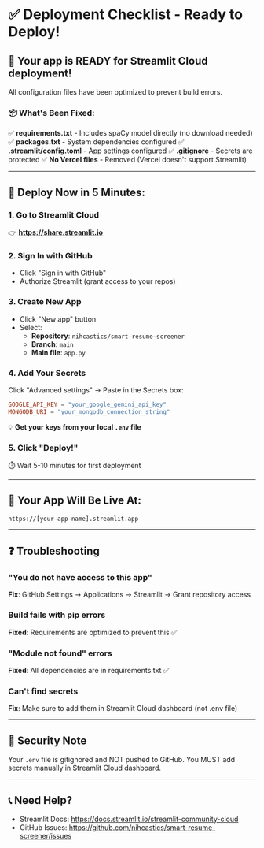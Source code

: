 # ✅ Deployment Checklist - Ready to Deploy!

## 🎯 Your app is READY for Streamlit Cloud deployment!

All configuration files have been optimized to prevent build errors.

### 📦 What's Been Fixed:

✅ **requirements.txt** - Includes spaCy model directly (no download needed)
✅ **packages.txt** - System dependencies configured
✅ **.streamlit/config.toml** - App settings configured
✅ **.gitignore** - Secrets are protected
✅ **No Vercel files** - Removed (Vercel doesn't support Streamlit)

---

## 🚀 Deploy Now in 5 Minutes:

### 1. Go to Streamlit Cloud
👉 **https://share.streamlit.io**

### 2. Sign In with GitHub
- Click "Sign in with GitHub"
- Authorize Streamlit (grant access to your repos)

### 3. Create New App
- Click "New app" button
- Select:
  - **Repository**: `nihcastics/smart-resume-screener`
  - **Branch**: `main`  
  - **Main file**: `app.py`

### 4. Add Your Secrets
Click "Advanced settings" → Paste in the Secrets box:

```toml
GOOGLE_API_KEY = "your_google_gemini_api_key"
MONGODB_URI = "your_mongodb_connection_string"
```

💡 **Get your keys from your local `.env` file**

### 5. Click "Deploy!" 
⏱️ Wait 5-10 minutes for first deployment

---

## 🎉 Your App Will Be Live At:
`https://[your-app-name].streamlit.app`

---

## ❓ Troubleshooting

### "You do not have access to this app"
**Fix**: GitHub Settings → Applications → Streamlit → Grant repository access

### Build fails with pip errors
**Fixed**: Requirements are optimized to prevent this ✅

### "Module not found" errors  
**Fixed**: All dependencies are in requirements.txt ✅

### Can't find secrets
**Fix**: Make sure to add them in Streamlit Cloud dashboard (not .env file)

---

## 🔐 Security Note
Your `.env` file is gitignored and NOT pushed to GitHub. 
You MUST add secrets manually in Streamlit Cloud dashboard.

---

## 📞 Need Help?
- Streamlit Docs: https://docs.streamlit.io/streamlit-community-cloud
- GitHub Issues: https://github.com/nihcastics/smart-resume-screener/issues
